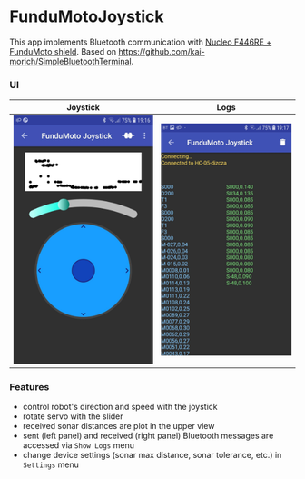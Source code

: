 # FunduMotoJoystick

This app implements Bluetooth communication with [Nucleo F446RE + FunduMoto shield](https://github.com/dizcza/f446-FunduMoto). Based on https://github.com/kai-morich/SimpleBluetoothTerminal.

### UI

| Joystick | Logs |
|----------|------|
|![](screenshots/joystick.jpg)|![](screenshots/logs.jpg)|

### Features

* control robot's direction and speed with the joystick
* rotate servo with the slider
* received sonar distances are plot in the upper view
* sent (left panel) and received (right panel) Bluetooth messages are accessed via `Show Logs` menu
* change device settings (sonar max distance, sonar tolerance, etc.) in `Settings` menu
